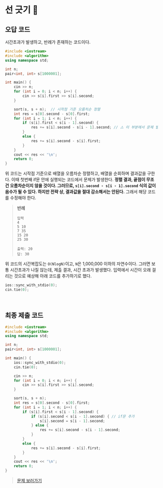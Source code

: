 # 선 긋기 🥇

## 오답 코드

시간초과가 발생하고, 반례가 존재하는 코드이다.

```cpp
#include <iostream>
#include <algorithm>
using namespace std;

int n;
pair<int, int> s[1000001];

int main() {
    cin >> n;
    for (int i = 0; i < n; i++) {
        cin >> s[i].first >> s[i].second;
    }

    sort(s, s + n);  // 시작점 기준 오름차순 정렬
    int res = s[0].second - s[0].first;
    for (int i = 1; i < n; i++) {
        if (s[i].first < s[i - 1].second) {
            res += s[i].second - s[i - 1].second; // ⚠️ 이 부분에서 문제 발생!
        }
        else {
            res += s[i].second - s[i].first;
        }
    }
    cout << res << '\n';
    return 0;
}
```

위 코드는 시작점 기준으로 배열을 오름차순 정렬하고, 배열을 순회하며 결과값을 구한다. 이때 첫번째 if문 안에 실행되는 코드에서 문제가 발생한다. **정렬 결과, 끝점이 무조건 오름차순이지 않을 것이다. 그러므로, `s[i].second - s[i - 1].second` 식의 값이 음수가 될 수 있다. 하지만 전략 상, 결과값을 절대 감소해서는 안된다.** 그래서 해당 코드를 수정해야 한다.

> **반례**
>
> ```
> 입력
> 4
> 5 10
> 7 35
> 15 20
> 25 30
>
> 출력: 20
> 답: 30
> ```

위 코드의 시간복잡도는 `O(NlogN)`이고, `N`은 1,000,000 이하의 자연수이다. 그러면 보통 시간초과가 나질 않는데, 제출 결과, 시간 초과가 발생했다. 입력에서 시간이 오래 걸리는 것으로 예상해 아래 코드를 추가하기로 했다.

```cpp
ios::sync_with_stdio(0);
cin.tie(0);
```

<br/>

## 최종 제출 코드

```cpp
#include <iostream>
#include <algorithm>
using namespace std;

int n;
pair<int, int> s[1000001];

int main() {
    ios::sync_with_stdio(0);
    cin.tie(0);

    cin >> n;
    for (int i = 0; i < n; i++) {
        cin >> s[i].first >> s[i].second;
    }

    sort(s, s + n);
    int res = s[0].second - s[0].first;
    for (int i = 1; i < n; i++) {
        if (s[i].first < s[i - 1].second) {
            if (s[i].second < s[i - 1].second) { // if문 추가
                s[i].second = s[i - 1].second;
            } else {
                res += s[i].second - s[i - 1].second;
            }
        }
        else {
            res += s[i].second - s[i].first;
        }
    }
    cout << res << '\n';
    return 0;
}
```

> [문제 보러가기](https://www.acmicpc.net/problem/2170)
